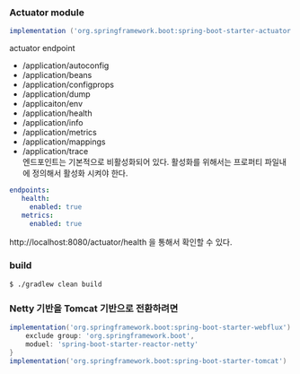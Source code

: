 ### Actuator module
```groovy
implementation ('org.springframework.boot:spring-boot-starter-actuator')
```   
actuator endpoint
- /application/autoconfig
- /application/beans
- /application/configprops
- /application/dump
- /applicaiton/env
- /application/health
- /application/info
- /application/metrics
- /application/mappings
- /application/trace   
엔드포인트는 기본적으로 비활성화되어 있다. 활성화를 위해서는 프로퍼티 파일내에 정의해서 활성화 시켜야 한다.    
```yaml
endpoints:
   health:
     enabled: true
   metrics:
     enabled: true
```   
http://localhost:8080/actuator/health 을 통해서 확인할 수 있다. 
### build
```shell
$ ./gradlew clean build
```

### Netty 기반을 Tomcat 기반으로 전환하려면
```groovy
implementation('org.springframework.boot:spring-boot-starter-webflux') {
    exclude group: 'org.springframework.boot',
    moduel: 'spring-boot-starter-reactor-netty'
}
implementation('org.springframework.boot:spring-boot-starter-tomcat')
```